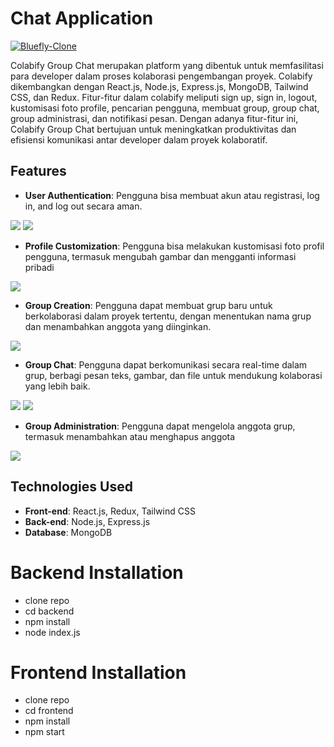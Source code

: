 # Chat Application

<a href="https://frontend-collabify.vercel.app/" target="blank">
        <img src="/frontend-Collabify/frontend/src/assets/Logo Collabify.png" alt="Bluefly-Clone" />
        </a>

  Colabify Group Chat merupakan platform yang dibentuk untuk memfasilitasi para developer dalam proses kolaborasi pengembangan proyek. 
  Colabify dikembangkan dengan React.js, Node.js, Express.js, MongoDB, Tailwind CSS, dan Redux. 
  Fitur-fitur dalam colabify meliputi sign up, sign in, logout, kustomisasi foto profile, pencarian pengguna, membuat group, group chat, group administrasi, dan notifikasi pesan.
  Dengan adanya fitur-fitur ini, Colabify Group Chat bertujuan untuk meningkatkan produktivitas dan efisiensi komunikasi antar developer dalam proyek kolaboratif.

## Features
- **User Authentication**: Pengguna bisa membuat akun atau registrasi, log in, and log out secara aman.

<img src="/frontend-Collabify/frontend/src/assets/Login (1).png">
<img src="/frontend-Collabify/frontend/src/assets/Login-Dark Mode.png">

- **Profile Customization**: Pengguna bisa melakukan kustomisasi foto profil pengguna, termasuk mengubah gambar dan mengganti informasi pribadi
<img src="/frontend-Collabify/frontend/src/assets/Profile user.png">

- **Group Creation**: Pengguna dapat membuat grup baru untuk berkolaborasi dalam proyek tertentu, dengan menentukan nama grup dan menambahkan anggota yang diinginkan.
<img src="/frontend-Collabify/frontend/src/assets/Create Group.png">

- **Group Chat**: Pengguna dapat berkomunikasi secara real-time dalam grup, berbagi pesan teks, gambar, dan file untuk mendukung kolaborasi yang lebih baik.
<img src="/frontend-Collabify/frontend/src/assets/Home.png">
<img src="/frontend-Collabify/frontend/src/assets/Home-Dark Mode.png">

- **Group Administration**: Pengguna dapat mengelola anggota grup, termasuk menambahkan atau menghapus anggota
<img src="/frontend-Collabify/frontend/src/assets/Edit Group.png">

## Technologies Used
- **Front-end**: React.js, Redux, Tailwind CSS
- **Back-end**: Node.js, Express.js
- **Database**: MongoDB

<h1>  Backend Installation </h1>
<ul> 
<li> clone repo  </li>
<li> cd backend </li>
<li> npm install </li>
<li> node index.js </li>
</ul>

<h1>  Frontend Installation </h1>
<ul> 
<li> clone repo  </li>
<li> cd frontend </li>
<li> npm install </li>
<li> npm start </li>
</ul>
